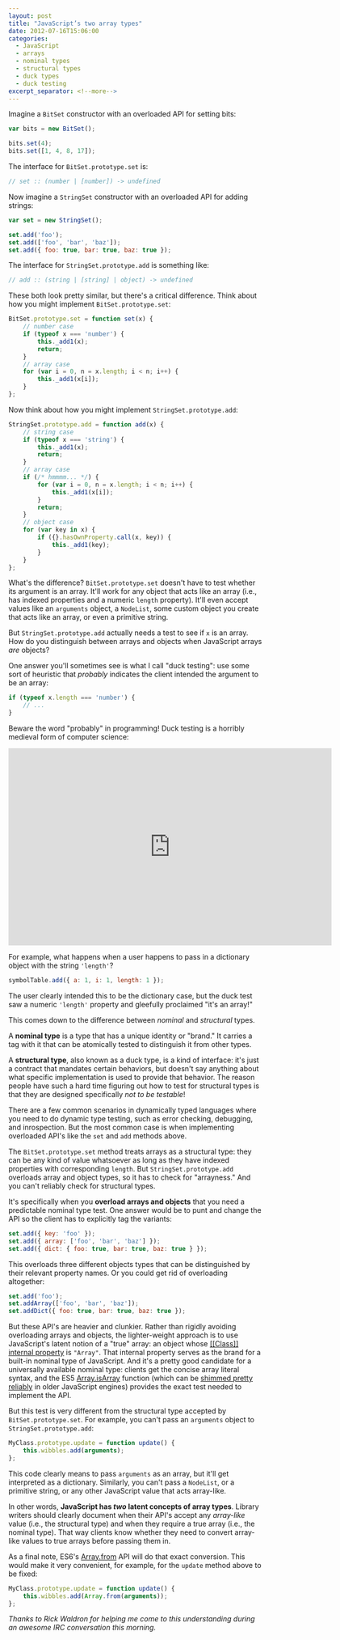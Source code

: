 ```yaml
---
layout: post
title: "JavaScript’s two array types"
date: 2012-07-16T15:06:00
categories:
  - JavaScript
  - arrays
  - nominal types
  - structural types
  - duck types
  - duck testing
excerpt_separator: <!--more-->
---
```


Imagine a `BitSet` constructor with an overloaded API for setting bits:

```javascript
var bits = new BitSet();

bits.set(4);
bits.set([1, 4, 8, 17]);
```

<!--more-->

The interface for `BitSet.prototype.set` is:

```javascript
// set :: (number | [number]) -> undefined
```

Now imagine a `StringSet` constructor with an overloaded API for adding strings:

```javascript
var set = new StringSet();

set.add('foo');
set.add(['foo', 'bar', 'baz']);
set.add({ foo: true, bar: true, baz: true });
```

The interface for `StringSet.prototype.add` is something like:

```javascript
// add :: (string | [string] | object) -> undefined
```

These both look pretty similar, but there's a critical difference. Think about how you might implement `BitSet.prototype.set`:

```javascript
BitSet.prototype.set = function set(x) {
    // number case
    if (typeof x === 'number') {
        this._add1(x);
        return;
    }
    // array case
    for (var i = 0, n = x.length; i < n; i++) {
        this._add1(x[i]);
    }
};
```

Now think about how you might implement `StringSet.prototype.add`:

```javascript
StringSet.prototype.add = function add(x) {
    // string case
    if (typeof x === 'string') {
        this._add1(x);
        return;
    }
    // array case
    if (/* hmmmm... */) {
        for (var i = 0, n = x.length; i < n; i++) {
            this._add1(x[i]);
        }
        return;
    }
    // object case
    for (var key in x) {
        if ({}.hasOwnProperty.call(x, key)) {
            this._add1(key);
        }
    }
};
```

What's the difference? `BitSet.prototype.set` doesn't have to test whether its argument is an array. It'll work for any object that acts like an array (i.e., has indexed properties and a numeric `length` property). It'll even accept values like an `arguments` object, a `NodeList`, some custom object you create that acts like an array, or even a primitive string.

But `StringSet.prototype.add` actually needs a test to see if `x` is an array. How do you distinguish between arrays and objects when JavaScript arrays *are* objects?

One answer you'll sometimes see is what I call "duck testing": use some sort of heuristic that *probably* indicates the client intended the argument to be an array:

```javascript
if (typeof x.length === 'number') {
    // ...
}
```

Beware the word "probably" in programming! Duck testing is a horribly medieval form of computer science:

<iframe class="video" width="640" height="390" src="http://www.youtube.com/embed/zrzMhU_4m-g" frameborder="0" allowfullscreen></iframe>

For example, what happens when a user happens to pass in a dictionary object with the string `'length'`?

```javascript
symbolTable.add({ a: 1, i: 1, length: 1 });
```

The user clearly intended this to be the dictionary case, but the duck test saw a numeric `'length'` property and gleefully proclaimed "it's an array!"

This comes down to the difference between *nominal* and *structural* types.

A **nominal type** is a type that has a unique identity or "brand." It carries a tag with it that can be atomically tested to distinguish it from other types.

A **structural type**, also known as a duck type, is a kind of interface: it's just a contract that mandates certain behaviors, but doesn't say anything about what specific implementation is used to provide that behavior. The reason people have such a hard time figuring out how to test for structural types is that they are designed specifically *not to be testable*!

There are a few common scenarios in dynamically typed languages where you need to do dynamic type testing, such as error checking, debugging, and inrospection. But the most common case is when implementing overloaded API's like the `set` and `add` methods above.

The `BitSet.prototype.set` method treats arrays as a structural type: they can be any kind of value whatsoever as long as they have indexed properties with corresponding `length`. But `StringSet.prototype.add` overloads array and object types, so it has to check for "arrayness." And you can't reliably check for structural types.

It's specifically when you **overload arrays and objects** that you need a predictable nominal type test. One answer would be to punt and change the API so the client has to explicitly tag the variants:

```javascript
set.add({ key: 'foo' });
set.add({ array: ['foo', 'bar', 'baz'] });
set.add({ dict: { foo: true, bar: true, baz: true } });
```

This overloads three different objects types that can be distinguished by their relevant property names. Or you could get rid of overloading altogether:

```javascript
set.add('foo');
set.addArray(['foo', 'bar', 'baz']);
set.addDict({ foo: true, bar: true, baz: true });
```

But these API's are heavier and clunkier. Rather than rigidly avoiding overloading arrays and objects, the lighter-weight approach is to use JavaScript's latent notion of a "true" array: an object whose <a href="http://es5.github.com/#x8.6.2">\[\[Class\]\] internal property</a> is `"Array"`. That internal property serves as the brand for a built-in nominal type of JavaScript. And it's a pretty good candidate for a universally available nominal type: clients get the concise array literal syntax, and the ES5 [Array.isArray](https://developer.mozilla.org/en/JavaScript/Reference/Global_Objects/Array/isArray) function (which can be [shimmed pretty reliably](http://perfectionkills.com/instanceof-considered-harmful-or-how-to-write-a-robust-isarray/) in older JavaScript engines) provides the exact test needed to implement the API.

But this test is very different from the structural type accepted by `BitSet.prototype.set`. For example, you can't pass an `arguments` object to `StringSet.prototype.add`:

```javascript
MyClass.prototype.update = function update() {
    this.wibbles.add(arguments);
};
```

This code clearly means to pass `arguments` as an array, but it'll get interpreted as a dictionary. Similarly, you can't pass a `NodeList`, or a primitive string, or any other JavaScript value that acts array-like.

In other words, <strong>JavaScript has <em>two</em> latent concepts of array types</strong>. Library writers should clearly document when their API's accept any *array-like* value (i.e., the structural type) and when they require a true array (i.e., the nominal type). That way clients know whether they need to convert array-like values to true arrays before passing them in.

As a final note, ES6's [Array.from](http://wiki.ecmascript.org/doku.php?id=strawman:array_extras) API will do that exact conversion. This would make it very convenient, for example, for the `update` method above to be fixed:

```javascript
MyClass.prototype.update = function update() {
    this.wibbles.add(Array.from(arguments));
};
```

*Thanks to Rick Waldron for helping me come to this understanding during an awesome IRC conversation this morning.*
